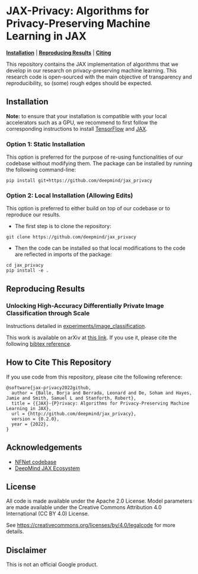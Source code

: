 # JAX-Privacy: Algorithms for Privacy-Preserving Machine Learning in JAX

[**Installation**](#installation)
| [**Reproducing Results**](#reproducing-results)
| [**Citing**](#citing)

This repository contains the JAX implementation of algorithms that we develop
in our research on privacy-preserving machine learning.
This research code is open-sourced with the main objective of
transparency and reproducibility, so (some) rough edges should be expected.

## Installation<a id="installation"></a>

**Note:** to ensure that your installation is compatible with your local
accelerators such as a GPU, we recommend to first follow the corresponding
instructions to install [TensorFlow](https://github.com/tensorflow/tensorflow#install)
and [JAX](https://github.com/google/jax#installation).

### Option 1: Static Installation

This option is preferred for the purpose of re-using functionalities of our
codebase without modifying them.
The package can be installed by running the following command-line:

```
pip install git+https://github.com/deepmind/jax_privacy
```

### Option 2: Local Installation (Allowing Edits) <a id="install-option2"></a>

This option is preferred to either build on top of our codebase or to reproduce
our results.

* The first step is to clone the repository:

```
git clone https://github.com/deepmind/jax_privacy
```

* Then the code can be installed so that local modifications to the code are
reflected in imports of the package:

```
cd jax_privacy
pip install -e .
```

## Reproducing Results<a id="reproducing-results"></a>

### Unlocking High-Accuracy Differentially Private Image Classification through Scale

Instructions detailed in [experiments/image_classification](jax_privacy/experiments/image_classification).

This work is available on arXiv at [this link](https://arxiv.org/abs/2204.13650).
If you use it, please cite the following [bibtex reference](https://github.com/deepmind/jax_privacy/blob/main/bibtex/de2022unlocking.bib).

## How to Cite This Repository <a id="citing"></a>
If you use code from this repository, please cite the following reference:

```
@software{jax-privacy2022github,
  author = {Balle, Borja and Berrada, Leonard and De, Soham and Hayes, Jamie and Smith, Samuel L and Stanforth, Robert},
  title = {{JAX}-{P}rivacy: Algorithms for Privacy-Preserving Machine Learning in JAX},
  url = {http://github.com/deepmind/jax_privacy},
  version = {0.2.0},
  year = {2022},
}
```

## Acknowledgements

- [NFNet codebase](
https://github.com/deepmind/deepmind-research/tree/master/nfnets)
- [DeepMind JAX Ecosystem](https://github.com/deepmind/jax/blob/main/deepmind2020jax.txt)


## License

All code is made available under the Apache 2.0 License.
Model parameters are made available under the Creative Commons Attribution 4.0
International (CC BY 4.0) License.

See https://creativecommons.org/licenses/by/4.0/legalcode for more details.

## Disclaimer

This is not an official Google product.
